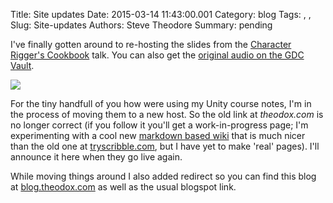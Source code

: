 Title: Site updates
Date: 2015-03-14 11:43:00.001
Category: blog
Tags: , , 
Slug: Site-updates
Authors: Steve Theodore
Summary: pending

I've finally gotten around to re-hosting the slides from the [Character Rigger's Cookbook](http://theodox.github.io/#!cookbook/index.md) talk.  You can also get the [original audio on the GDC Vault](http://www.gdcvault.com/search.php#&category=free&firstfocus=&keyword=character+rigging%2Bbest%2Bpractices&conference_id=).  
  


[![](https://dl.dropboxusercontent.com/u/2977490/presentations/cookbook/img5.jpg)](https://dl.dropboxusercontent.com/u/2977490/presentations/cookbook/img5.jpg)

  
  
For the tiny handfull of you how were using my Unity course notes, I'm in the process of moving them to a new host.  So the old link at _theodox.com_ is no longer correct (if you follow it you'll get a work-in-progress page; I'm experimenting with a cool new [markdown based wiki](http://dynalon.github.io/mdwiki/#!index.md) that is much nicer than the old one at [tryscribble.com](http://tryscribble.com/), but I have yet to make 'real' pages).  I'll announce it here when they go live again.  


  
While moving things around I also added redirect so you can find this blog at [blog.theodox.com](http://blog.theodox.com/) as well as the usual blogspot link. 

  



